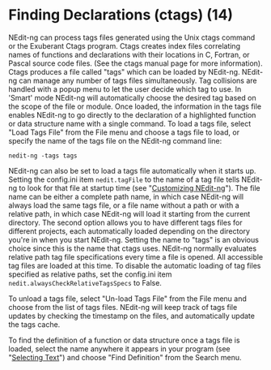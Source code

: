 # Finding Declarations (ctags) (14)

NEdit-ng can process tags files generated using the Unix ctags command
or the Exuberant Ctags program. Ctags creates index files correlating
names of functions and declarations with their locations in C, Fortran,
or Pascal source code files. (See the ctags manual page for more
information). Ctags produces a file called "tags" which can be loaded by
NEdit-ng. NEdit-ng can manage any number of tags files simultaneously.
Tag collisions are handled with a popup menu to let the user decide
which tag to use. In 'Smart' mode NEdit-ng will automatically choose the
desired tag based on the scope of the file or module. Once loaded, the
information in the tags file enables NEdit-ng to go directly to the
declaration of a highlighted function or data structure name with a
single command. To load a tags file, select "Load Tags File" from the
File menu and choose a tags file to load, or specify the name of the
tags file on the NEdit-ng command line:

    nedit-ng -tags tags

NEdit-ng can also be set to load a tags file automatically when it
starts up. Setting the config.ini item `nedit.tagFile` to the name of a
tag file tells NEdit-ng to look for that file at startup time (see
"[Customizing NEdit-ng](28)"). The file name can be either a complete
path name, in which case NEdit-ng will always load the same tags file,
or a file name without a path or with a relative path, in which case
NEdit-ng will load it starting from the current directory. The second
option allows you to have different tags files for different projects,
each automatically loaded depending on the directory you're in when you
start NEdit-ng. Setting the name to "tags" is an obvious choice since
this is the name that ctags uses. NEdit-ng normally evaluates relative
path tag file specifications every time a file is opened. All accessible
tag files are loaded at this time. To disable the automatic loading of
tag files specified as relative paths, set the config.ini item
`nedit.alwaysCheckRelativeTagsSpecs` to False.

To unload a tags file, select "Un-load Tags File" from the File menu and
choose from the list of tags files. NEdit-ng will keep track of tags
file updates by checking the timestamp on the files, and automatically
update the tags cache.

To find the definition of a function or data structure once a tags file
is loaded, select the name anywhere it appears in your program (see
"[Selecting Text](02)") and choose "Find Definition" from the
Search menu.

